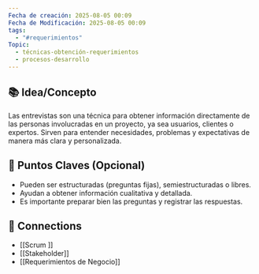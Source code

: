 ```yaml
---
Fecha de creación: 2025-08-05 00:09
Fecha de Modificación: 2025-08-05 00:09
tags:
  - "#requerimientos"
Topic:
  - técnicas-obtención-requerimientos
  - procesos-desarrollo
---
```



## 📚 Idea/Concepto 

Las entrevistas son una técnica para obtener información directamente de las personas involucradas en un proyecto, ya sea usuarios, clientes o expertos. Sirven para entender necesidades, problemas y expectativas de manera más clara y personalizada.
## 📌 Puntos Claves (Opcional)
- Pueden ser estructuradas (preguntas fijas), semiestructuradas o libres.
- Ayudan a obtener información cualitativa y detallada.
- Es importante preparar bien las preguntas y registrar las respuestas.

## 🔗 Connections
- [[Scrum ]]
- [[Stakeholder]]
- [[Requerimientos de Negocio]]
